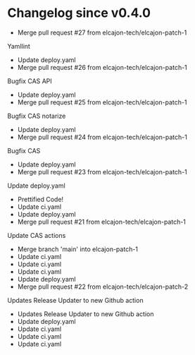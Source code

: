 # Changelog since v0.4.0
- Merge pull request #27 from elcajon-tech/elcajon-patch-1

Yamllint 
- Update deploy.yaml 
- Merge pull request #26 from elcajon-tech/elcajon-patch-1

Bugfix CAS API 
- Update deploy.yaml 
- Merge pull request #25 from elcajon-tech/elcajon-patch-1

Bugfix CAS notarize 
- Update deploy.yaml 
- Merge pull request #24 from elcajon-tech/elcajon-patch-1

Bugfix CAS 
- Update deploy.yaml 
- Merge pull request #23 from elcajon-tech/elcajon-patch-1

Update deploy.yaml 
- Prettified Code! 
- Update ci.yaml 
- Update deploy.yaml 
- Merge pull request #21 from elcajon-tech/elcajon-patch-1

Update CAS actions 
- Merge branch 'main' into elcajon-patch-1 
- Update ci.yaml 
- Update ci.yaml 
- Update ci.yaml 
- Update deploy.yaml 
- Merge pull request #22 from elcajon-tech/elcajon-patch-2

Updates Release Updater to new Github action 
- Updates Release Updater to new Github action 
- Update deploy.yaml 
- Update ci.yaml 
- Update ci.yaml 
- Update ci.yaml 
